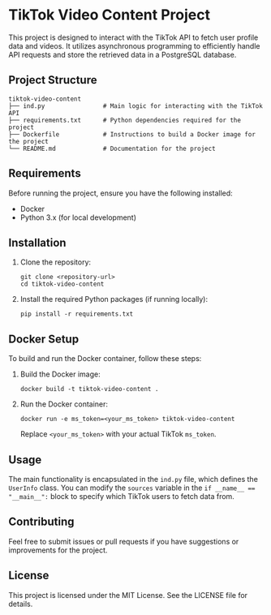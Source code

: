 # TikTok Video Content Project

This project is designed to interact with the TikTok API to fetch user profile data and videos. It utilizes asynchronous programming to efficiently handle API requests and store the retrieved data in a PostgreSQL database.

## Project Structure

```
tiktok-video-content
├── ind.py                # Main logic for interacting with the TikTok API
├── requirements.txt      # Python dependencies required for the project
├── Dockerfile            # Instructions to build a Docker image for the project
└── README.md             # Documentation for the project
```

## Requirements

Before running the project, ensure you have the following installed:

- Docker
- Python 3.x (for local development)

## Installation

1. Clone the repository:

   ```
   git clone <repository-url>
   cd tiktok-video-content
   ```

2. Install the required Python packages (if running locally):

   ```
   pip install -r requirements.txt
   ```

## Docker Setup

To build and run the Docker container, follow these steps:

1. Build the Docker image:

   ```
   docker build -t tiktok-video-content .
   ```

2. Run the Docker container:

   ```
   docker run -e ms_token=<your_ms_token> tiktok-video-content
   ```

   Replace `<your_ms_token>` with your actual TikTok `ms_token`.

## Usage

The main functionality is encapsulated in the `ind.py` file, which defines the `UserInfo` class. You can modify the `sources` variable in the `if __name__ == "__main__":` block to specify which TikTok users to fetch data from.

## Contributing

Feel free to submit issues or pull requests if you have suggestions or improvements for the project.

## License

This project is licensed under the MIT License. See the LICENSE file for details.